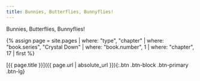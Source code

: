 ```yaml
---
title: Bunnies, Butterflies, Bunnyflies!
---
```

Bunnies, Butterflies, Bunnyflies!

{% assign page = site.pages
  | where: "type", "chapter"
  | where: "book.series", "Crystal Down"
  | where: "book.number", 1
  | where: "chapter", 17
  | first %}

[{{ page.title }}]({{ page.url | absolute_url }}){:.btn .btn-block .btn-primary .btn-lg}
<!--more-->
